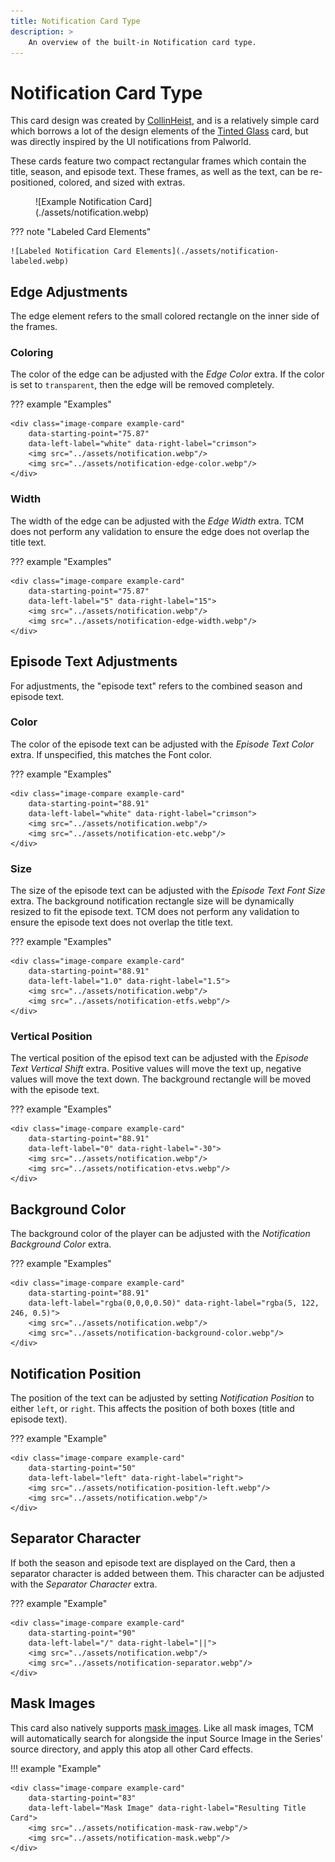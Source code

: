 ```yaml
---
title: Notification Card Type
description: >
    An overview of the built-in Notification card type.
---
```


<link rel="stylesheet" type="text/css" href="https://unpkg.com/image-compare-viewer/dist/image-compare-viewer.min.css">
<script src="../../javascripts/imageCompare.js" defer></script>

# Notification Card Type

This card design was created by [CollinHeist](https://github.com/CollinHeist),
and is a relatively simple card which borrows a lot of the design elements of
the [Tinted Glass](./tinted_glass.md) card, but was directly inspired by the UI notifications
from Palworld.

These cards feature two compact rectangular frames which contain the title,
season, and episode text. These frames, as well as the text, can be
re-positioned, colored, and sized with extras.

<figure markdown="span" style="max-width: 70%">
  ![Example Notification Card](./assets/notification.webp)
</figure>

??? note "Labeled Card Elements"

    ![Labeled Notification Card Elements](./assets/notification-labeled.webp)

## Edge Adjustments

The edge element refers to the small colored rectangle on the inner side of the
frames.

### Coloring

The color of the edge can be adjusted with the _Edge Color_ extra. If the color
is set to `transparent`, then the edge will be removed completely.

??? example "Examples"

    <div class="image-compare example-card"
        data-starting-point="75.87"
        data-left-label="white" data-right-label="crimson">
        <img src="../assets/notification.webp"/>
        <img src="../assets/notification-edge-color.webp"/>
    </div>

### Width

The width of the edge can be adjusted with the _Edge Width_ extra. TCM does not
perform any validation to ensure the edge does not overlap the title text.

??? example "Examples"

    <div class="image-compare example-card"
        data-starting-point="75.87"
        data-left-label="5" data-right-label="15">
        <img src="../assets/notification.webp"/>
        <img src="../assets/notification-edge-width.webp"/>
    </div>

## Episode Text Adjustments

For adjustments, the "episode text" refers to the combined season and episode
text.

### Color

The color of the episode text can be adjusted with the _Episode Text Color_
extra. If unspecified, this matches the Font color.

??? example "Examples"

    <div class="image-compare example-card"
        data-starting-point="88.91"
        data-left-label="white" data-right-label="crimson">
        <img src="../assets/notification.webp"/>
        <img src="../assets/notification-etc.webp"/>
    </div>

### Size

The size of the episode text can be adjusted with the _Episode Text Font Size_
extra. The background notification rectangle size will be dynamically resized to
fit the episode text. TCM does not perform any validation to ensure the episode
text does not overlap the title text.

??? example "Examples"

    <div class="image-compare example-card"
        data-starting-point="88.91"
        data-left-label="1.0" data-right-label="1.5">
        <img src="../assets/notification.webp"/>
        <img src="../assets/notification-etfs.webp"/>
    </div>

### Vertical Position

The vertical position of the episod text can be adjusted with the _Episode Text
Vertical Shift_ extra. Positive values will move the text up, negative values
will move the text down. The background rectangle will be moved with the episode
text.

??? example "Examples"

    <div class="image-compare example-card"
        data-starting-point="88.91"
        data-left-label="0" data-right-label="-30">
        <img src="../assets/notification.webp"/>
        <img src="../assets/notification-etvs.webp"/>
    </div>

## Background Color

The background color of the player can be adjusted with the _Notification
Background Color_ extra.

??? example "Examples"

    <div class="image-compare example-card"
        data-starting-point="88.91"
        data-left-label="rgba(0,0,0,0.50)" data-right-label="rgba(5, 122, 246, 0.5)">
        <img src="../assets/notification.webp"/>
        <img src="../assets/notification-background-color.webp"/>
    </div>

## Notification Position

The position of the text can be adjusted by setting _Notification Position_ to
either `left`, or `right`. This affects the position of both boxes (title and
episode text).

??? example "Example"

    <div class="image-compare example-card"
        data-starting-point="50"
        data-left-label="left" data-right-label="right">
        <img src="../assets/notification-position-left.webp"/>
        <img src="../assets/notification.webp"/>
    </div>

## Separator Character

If both the season and episode text are displayed on the Card, then a separator
character is added between them. This character can be adjusted with the
_Separator Character_ extra.

??? example "Example"

    <div class="image-compare example-card"
        data-starting-point="90"
        data-left-label="/" data-right-label="||">
        <img src="../assets/notification.webp"/>
        <img src="../assets/notification-separator.webp"/>
    </div>

## Mask Images

This card also natively supports [mask images](../user_guide/mask_images.md).
Like all mask images, TCM will automatically search for alongside the input
Source Image in the Series' source directory, and apply this atop all other Card
effects.

!!! example "Example"

    <div class="image-compare example-card"
        data-starting-point="83"
        data-left-label="Mask Image" data-right-label="Resulting Title Card">
        <img src="../assets/notification-mask-raw.webp"/>
        <img src="../assets/notification-mask.webp"/>
    </div>
